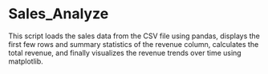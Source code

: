 # Sales_Analyze
This script loads the sales data from the CSV file using pandas, displays the first few rows and summary statistics of the revenue column, calculates the total revenue, and finally visualizes the revenue trends over time using matplotlib.
